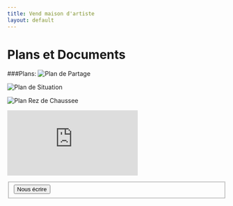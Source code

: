 ```yaml
---
title: Vend maison d'artiste
layout: default
---
```


# Plans et Documents

###Plans:
![Plan de Partage](http://jeuneespoir.free.fr/vendmaison/gifs/plandepartage.jpg)

![Plan de Situation](http://jeuneespoir.free.fr/vendmaison/gifs/plandesituation.jpg)

![Plan Rez de Chaussee](http://jeuneespoir.free.fr/vendmaison/gifs/situation-immeuble&maison.jpg)

![Flyer](http://jeuneespoir.free.fr/vendmaison/gifs/flyer.pdf)

<form enctype="text/plain" method="post" action="MAILTO:sci.lasource@laposte.net">
<fieldset>
<input type="submit" value="Nous écrire"></input>
</fieldset>
</form>

